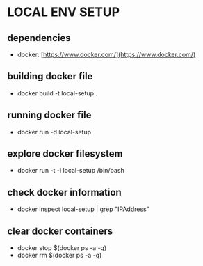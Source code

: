 # LOCAL ENV SETUP


## dependencies
* docker: [https://www.docker.com/](https://www.docker.com/)


## building docker file
* docker build -t local-setup .


## running docker file
* docker run -d local-setup


## explore docker filesystem
* docker run -t -i local-setup /bin/bash


## check docker information
* docker inspect local-setup | grep "IPAddress"


## clear docker containers
* docker stop $(docker ps -a -q)
* docker rm $(docker ps -a -q)
